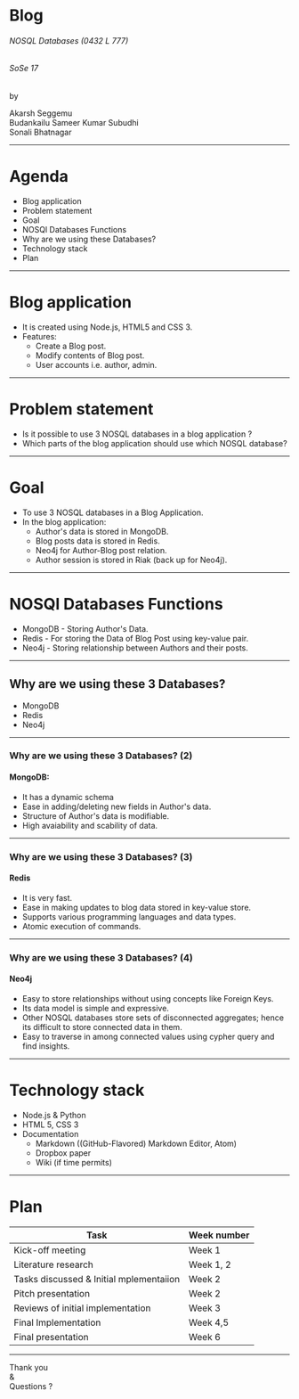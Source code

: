 
# Blog 

###### NOSQL Databases (0432 L 777)
###### SoSe 17

by

Akarsh Seggemu <br />
Budankailu Sameer Kumar Subudhi <br />
Sonali Bhatnagar

---

# Agenda
- Blog application
- Problem statement
- Goal
- NOSQl Databases Functions
- Why are we using these Databases?
- Technology stack
- Plan

---

# Blog application
- It is created using Node.js, HTML5 and CSS 3.
- Features: 
  - Create a Blog post.   
  - Modify contents of Blog post.
  - User accounts i.e. author, admin.

---

# Problem statement
- Is it possible to use 3 NOSQL databases in a blog application ?
- Which parts of the blog application should use which NOSQL database?

---

# Goal
- To use 3 NOSQL databases in a Blog Application.
- In the blog application:
  - Author's data is stored in MongoDB.  
  - Blog posts data is stored in Redis.
  - Neo4j for Author-Blog post relation.
  - Author session is stored in Riak (back up for Neo4j).
 
---
 
# NOSQl Databases Functions
- MongoDB - Storing Author's Data.
- Redis - For storing the Data of Blog Post using key-value pair.
- Neo4j - Storing relationship between Authors and their posts.

---

## Why are we using these 3 Databases?
- MongoDB
- Redis
- Neo4j

---

### Why are we using these 3 Databases? (2)
#### MongoDB:
- It has a dynamic schema
- Ease in adding/deleting new fields in Author's data.
- Structure of Author's data is modifiable.
- High avaiability and scability of data.

---

### Why are we using these 3 Databases? (3)
#### Redis
- It is very fast.
- Ease in making updates to blog data stored in key-value store. 
- Supports various programming languages and data types.
- Atomic execution of commands.

---

### Why are we using these 3 Databases? (4)
#### Neo4j
- Easy to store relationships without using concepts like Foreign Keys.
- Its data model is simple and expressive.
- Other NOSQL databases store sets of disconnected aggregates; hence its difficult to store connected data in them.
- Easy to traverse in among connected values using cypher query and find insights.

---

# Technology stack
- Node.js & Python
- HTML 5, CSS 3
- Documentation
  - Markdown ((GitHub-Flavored) Markdown Editor, Atom)
  - Dropbox paper 
  - Wiki (if time permits)

---

# Plan
Task | Week number
------------ | ------------- 
Kick-off meeting | Week 1
Literature research | Week 1, 2
Tasks discussed & Initial mplementaiion | Week 2
Pitch presentation | Week 2
Reviews of initial implementation | Week 3
Final Implementation | Week 4,5
Final presentation | Week 6

---

Thank you <br />
& <br />
Questions ?
